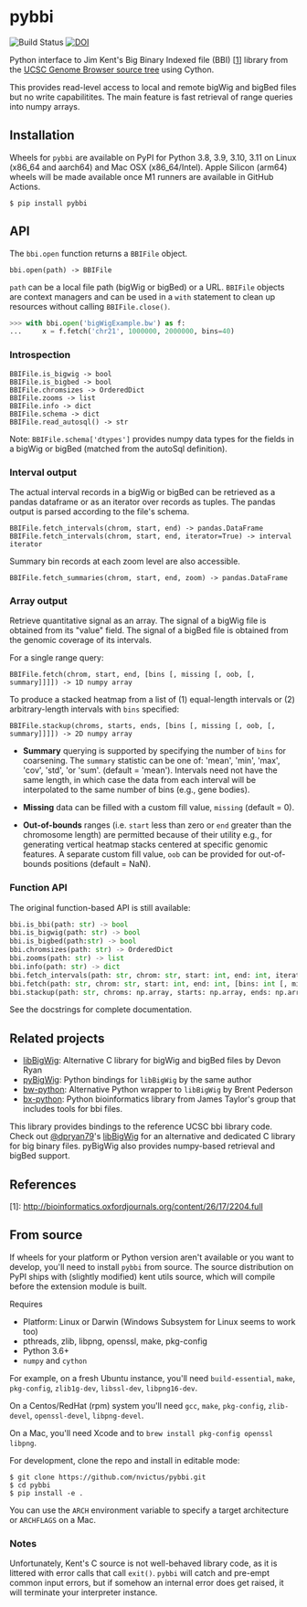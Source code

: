 # pybbi #

![Build Status](https://github.com/nvictus/pybbi/actions/workflows/ci.yml/badge.svg)
[![DOI](https://zenodo.org/badge/58960207.svg)](https://zenodo.org/doi/10.5281/zenodo.10382980)

Python interface to Jim Kent's Big Binary Indexed file (BBI) \[[1](#ref1)\] library from the [UCSC Genome Browser source tree](https://github.com/ucscGenomeBrowser/kent) using Cython.

This provides read-level access to local and remote bigWig and bigBed files but no write capabilitites. The main feature is fast retrieval of range queries into numpy arrays.


## Installation ##

Wheels for `pybbi` are available on PyPI for Python 3.8, 3.9, 3.10, 3.11 on Linux (x86_64 and aarch64) and Mac OSX (x86_64/Intel). Apple Silicon (arm64) wheels will be made available once M1 runners are available in GitHub Actions.

```
$ pip install pybbi
```

## API ##

The `bbi.open` function returns a `BBIFile` object.

```
bbi.open(path) -> BBIFile
```

`path` can be a local file path (bigWig or bigBed) or a URL. `BBIFile` objects are context managers and can be used in a `with` statement to clean up resources without calling `BBIFile.close()`.

```python
>>> with bbi.open('bigWigExample.bw') as f:
...     x = f.fetch('chr21', 1000000, 2000000, bins=40)
```

### Introspection

```
BBIFile.is_bigwig -> bool
BBIFile.is_bigbed -> bool
BBIFile.chromsizes -> OrderedDict
BBIFile.zooms -> list
BBIFile.info -> dict
BBIFile.schema -> dict
BBIFile.read_autosql() -> str
```

Note: `BBIFile.schema['dtypes']` provides numpy data types for the fields in a bigWig or bigBed (matched from the autoSql definition).


### Interval output

The actual interval records in a bigWig or bigBed can be retrieved as a pandas dataframe or as an iterator over records as tuples. The pandas output is parsed according to the file's schema.

```
BBIFile.fetch_intervals(chrom, start, end) -> pandas.DataFrame
BBIFile.fetch_intervals(chrom, start, end, iterator=True) -> interval iterator
```

Summary bin records at each zoom level are also accessible.

```
BBIFile.fetch_summaries(chrom, start, end, zoom) -> pandas.DataFrame
```

### Array output

Retrieve quantitative signal as an array. The signal of a bigWig file is obtained from its "value" field. The signal of a bigBed file is obtained from the genomic coverage of its intervals.

For a single range query:
```
BBIFile.fetch(chrom, start, end, [bins [, missing [, oob, [, summary]]]]) -> 1D numpy array
```

To produce a stacked heatmap from a list of (1) equal-length intervals or (2) arbitrary-length intervals with `bins` specified:
```
BBIFile.stackup(chroms, starts, ends, [bins [, missing [, oob, [, summary]]]]) -> 2D numpy array
```

* **Summary** querying is supported by specifying the number of `bins` for coarsening. The `summary` statistic can be one of: 'mean', 'min', 'max', 'cov', 'std', 'or 'sum'. (default = 'mean'). Intervals need not have the same length, in which case the data from each interval will be interpolated to the same number of bins (e.g., gene bodies).

* **Missing** data can be filled with a custom fill value, `missing` (default = 0). 

* **Out-of-bounds** ranges (i.e. `start` less than zero or `end` greater than the chromosome length) are permitted because of their utility e.g., for generating vertical heatmap stacks centered at specific genomic features. A separate custom fill value, `oob` can be provided for out-of-bounds positions (default = NaN).

### Function API

The original function-based API is still available:

```python
bbi.is_bbi(path: str) -> bool
bbi.is_bigwig(path: str) -> bool
bbi.is_bigbed(path:str) -> bool
bbi.chromsizes(path: str) -> OrderedDict
bbi.zooms(path: str) -> list
bbi.info(path: str) -> dict
bbi.fetch_intervals(path: str, chrom: str, start: int, end: int, iterator: bool) -> Union[Iterable, pd.DataFrame]
bbi.fetch(path: str, chrom: str, start: int, end: int, [bins: int [, missing: float [, oob: float, [, summary: str]]]]) -> np.array[1, 'float64']
bbi.stackup(path: str, chroms: np.array, starts: np.array, ends: np.array, [bins: int [, missing: float [, oob: float, [, summary: str]]]]) -> np.array[2, 'float64']
```

See the docstrings for complete documentation.

## Related projects ##

- [libBigWig](https://github.com/dpryan79/libBigWig): Alternative C library for bigWig and bigBed files by Devon Ryan
- [pyBigWig](https://github.com/dpryan79/pyBigWig): Python bindings for `libBigWig` by the same author
- [bw-python](https://github.com/brentp/bw-python): Alternative Python wrapper to `libBigWig` by Brent Pederson
- [bx-python](https://github.com/bxlab/bx-python): Python bioinformatics library from James Taylor's group that includes tools for bbi files.

This library provides bindings to the reference UCSC bbi library code. Check out [@dpryan79](https://github.com/dpryan79)'s [libBigWig](https://github.com/dpryan79/libBigWig) for an alternative and dedicated C library for big binary files. pyBigWig also provides numpy-based retrieval and bigBed support.

## References ##

<a id="ref1">[1]</a>: http://bioinformatics.oxfordjournals.org/content/26/17/2204.full

## From source ##

If wheels for your platform or Python version aren't available or you want to develop, you'll need to install `pybbi` from source. The source distribution on PyPI ships with (slightly modified) kent utils source, which will compile before the extension module is built.

Requires
- Platform: Linux or Darwin (Windows Subsystem for Linux seems to work too)
- pthreads, zlib, libpng, openssl, make, pkg-config
- Python 3.6+
- `numpy` and `cython`

For example, on a fresh Ubuntu instance, you'll need `build-essential`, `make`, `pkg-config`, `zlib1g-dev`, `libssl-dev`, `libpng16-dev`.

On a Centos/RedHat (rpm) system you'll need `gcc`, `make`, `pkg-config`, `zlib-devel`, `openssl-devel`, `libpng-devel`.

On a Mac, you'll need Xcode and to `brew install pkg-config openssl libpng`.

For development, clone the repo and install in editable mode:

```
$ git clone https://github.com/nvictus/pybbi.git
$ cd pybbi
$ pip install -e .
```

You can use the `ARCH` environment variable to specify a target architecture or `ARCHFLAGS` on a Mac.

### Notes

Unfortunately, Kent's C source is not well-behaved library code, as it is littered with error calls that call `exit()`. `pybbi` will catch and pre-empt common input errors, but if somehow an internal error does get raised, it will terminate your interpreter instance.
